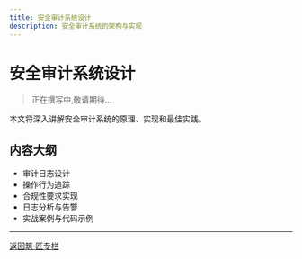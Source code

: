 ```yaml
---
title: 安全审计系统设计
description: 安全审计系统的架构与实现
---
```


# 安全审计系统设计

> 正在撰写中,敬请期待...

本文将深入讲解安全审计系统的原理、实现和最佳实践。

## 内容大纲

- 审计日志设计
- 操作行为追踪
- 合规性要求实现
- 日志分析与告警
- 实战案例与代码示例

---

[返回筑·匠专栏](/tutorials/architecture/)

